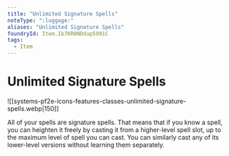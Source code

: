 ```yaml
---
title: "Unlimited Signature Spells"
noteType: ":luggage:"
aliases: "Unlimited Signature Spells"
foundryId: Item.Ib7KR0NDdup5991C
tags:
  - Item
---
```


# Unlimited Signature Spells
![[systems-pf2e-icons-features-classes-unlimited-signature-spells.webp|150]]

All of your spells are signature spells. That means that if you know a spell, you can heighten it freely by casting it from a higher-level spell slot, up to the maximum level of spell you can cast. You can similarly cast any of its lower-level versions without learning them separately.

